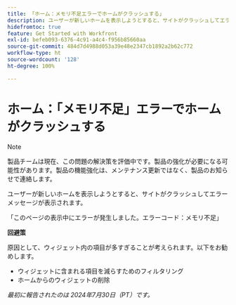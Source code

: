 ```yaml
---
title: 「ホーム：メモリ不足エラーでホームがクラッシュする」
description: ユーザーが新しいホームを表示しようとすると、サイトがクラッシュしてエラーメッセージが表示されます。回避策はあります。
hidefromtoc: true
feature: Get Started with Workfront
exl-id: befeb093-6376-4c91-a4c4-f956b85660aa
source-git-commit: 484d7d4988d053a39e48e2347cb1892a2b62c772
workflow-type: ht
source-wordcount: '128'
ht-degree: 100%

---
```


# ホーム：「メモリ不足」エラーでホームがクラッシュする

>[!NOTE]
>
>製品チームは現在、この問題の解決策を評価中です。製品の強化が必要になる可能性があります。製品の機能強化は、メンテナンス更新ではなく、製品のお知らせで連絡します。

ユーザーが新しいホームを表示しようとすると、サイトがクラッシュしてエラーメッセージが表示されます。

「このページの表示中にエラーが発生しました。エラーコード：メモリ不足」

**回避策**

原因として、ウィジェット内の項目が多すぎることが考えられます。以下をお勧めします。

* ウィジェットに含まれる項目を減らすためのフィルタリング
* ホームからのウィジェットの削除

_最初に報告されたのは 2024年7月30日（PT）です。_
